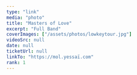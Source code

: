 ```yaml
---
type: "link"
media: "photo"
title: "Masters of Love"
excerpt: "Full Band"
coverImages: ["/assets/photos/lowkeytour.jpg"]
videoSrc: null
date: null
ticketUrl: null
linkTo: "https://mol.yessaï.com"
rank: 1
---
```

